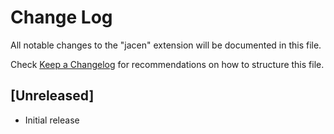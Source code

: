 # Change Log
All notable changes to the "jacen" extension will be documented in this file.

Check [Keep a Changelog](http://keepachangelog.com/) for recommendations on how to structure this file.

## [Unreleased]
- Initial release